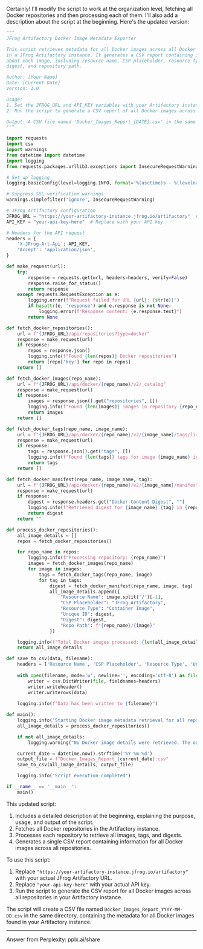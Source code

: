 Certainly! I'll modify the script to work at the organization level, fetching all Docker repositories and then processing each of them. I'll also add a description about the script at the beginning. Here's the updated version:

```python
"""
JFrog Artifactory Docker Image Metadata Exporter

This script retrieves metadata for all Docker images across all Docker repositories
in a JFrog Artifactory instance. It generates a CSV report containing information
about each image, including resource name, CSP placeholder, resource type, unique ID,
digest, and repository path.

Author: [Your Name]
Date: [Current Date]
Version: 1.0

Usage:
1. Set the JFROG_URL and API_KEY variables with your Artifactory instance details.
2. Run the script to generate a CSV report of all Docker images across all repositories.

Output: A CSV file named 'Docker_Images_Report_[DATE].csv' in the same directory as the script.
"""

import requests
import csv
import warnings
from datetime import datetime
import logging
from requests.packages.urllib3.exceptions import InsecureRequestWarning

# Set up logging
logging.basicConfig(level=logging.INFO, format='%(asctime)s - %(levelname)s - %(message)s')

# Suppress SSL verification warnings
warnings.simplefilter('ignore', InsecureRequestWarning)

# JFrog Artifactory configuration
JFROG_URL = "https://your-artifactory-instance.jfrog.io/artifactory"  # Replace with your Artifactory URL
API_KEY = "your-api-key-here"  # Replace with your API key

# Headers for the API request
headers = {
    'X-JFrog-Art-Api': API_KEY,
    'Accept': 'application/json',
}

def make_request(url):
    try:
        response = requests.get(url, headers=headers, verify=False)
        response.raise_for_status()
        return response
    except requests.RequestException as e:
        logging.error(f"Request failed for URL {url}: {str(e)}")
        if hasattr(e, 'response') and e.response is not None:
            logging.error(f"Response content: {e.response.text}")
        return None

def fetch_docker_repositories():
    url = f"{JFROG_URL}/api/repositories?type=docker"
    response = make_request(url)
    if response:
        repos = response.json()
        logging.info(f"Found {len(repos)} Docker repositories")
        return [repo['key'] for repo in repos]
    return []

def fetch_docker_images(repo_name):
    url = f"{JFROG_URL}/api/docker/{repo_name}/v2/_catalog"
    response = make_request(url)
    if response:
        images = response.json().get("repositories", [])
        logging.info(f"Found {len(images)} images in repository {repo_name}")
        return images
    return []

def fetch_docker_tags(repo_name, image_name):
    url = f"{JFROG_URL}/api/docker/{repo_name}/v2/{image_name}/tags/list"
    response = make_request(url)
    if response:
        tags = response.json().get("tags", [])
        logging.info(f"Found {len(tags)} tags for image {image_name} in {repo_name}")
        return tags
    return []

def fetch_docker_manifest(repo_name, image_name, tag):
    url = f"{JFROG_URL}/api/docker/{repo_name}/v2/{image_name}/manifests/{tag}"
    response = make_request(url)
    if response:
        digest = response.headers.get("Docker-Content-Digest", "")
        logging.info(f"Retrieved digest for {image_name}:{tag} in {repo_name}")
        return digest
    return ""

def process_docker_repositories():
    all_image_details = []
    repos = fetch_docker_repositories()

    for repo_name in repos:
        logging.info(f"Processing repository: {repo_name}")
        images = fetch_docker_images(repo_name)
        for image in images:
            tags = fetch_docker_tags(repo_name, image)
            for tag in tags:
                digest = fetch_docker_manifest(repo_name, image, tag)
                all_image_details.append({
                    "Resource Name": image.split('/')[-1],
                    "CSP Placeholder": "JFrog Artifactory",
                    "Resource Type": "Container Image",
                    "Unique ID": digest,
                    "Digest": digest,
                    "Repo Path": f"{repo_name}/{image}"
                })

    logging.info(f"Total Docker images processed: {len(all_image_details)}")
    return all_image_details

def save_to_csv(data, filename):
    headers = ['Resource Name', 'CSP Placeholder', 'Resource Type', 'Unique ID', 'Digest', 'Repo Path']
    
    with open(filename, mode='w', newline='', encoding='utf-8') as file:
        writer = csv.DictWriter(file, fieldnames=headers)
        writer.writeheader()
        writer.writerows(data)
    
    logging.info(f"Data has been written to {filename}")

def main():
    logging.info("Starting Docker image metadata retrieval for all repositories")
    all_image_details = process_docker_repositories()

    if not all_image_details:
        logging.warning("No Docker image details were retrieved. The output file will be empty.")

    current_date = datetime.now().strftime('%Y-%m-%d')
    output_file = f"Docker_Images_Report_{current_date}.csv"
    save_to_csv(all_image_details, output_file)

    logging.info("Script execution completed")

if __name__ == '__main__':
    main()
```

This updated script:

1. Includes a detailed description at the beginning, explaining the purpose, usage, and output of the script.
2. Fetches all Docker repositories in the Artifactory instance.
3. Processes each repository to retrieve all images, tags, and digests.
4. Generates a single CSV report containing information for all Docker images across all repositories.

To use this script:

1. Replace `"https://your-artifactory-instance.jfrog.io/artifactory"` with your actual JFrog Artifactory URL.
2. Replace `"your-api-key-here"` with your actual API key.
3. Run the script to generate the CSV report for all Docker images across all repositories in your Artifactory instance.

The script will create a CSV file named `Docker_Images_Report_YYYY-MM-DD.csv` in the same directory, containing the metadata for all Docker images found in your Artifactory instance.

---
Answer from Perplexity: pplx.ai/share
